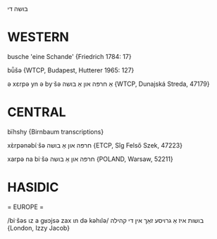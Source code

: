 בושה
די

WESTERN
========

busche 'eine Schande' {Friedrich 1784: 17}

bǖšə {WTCP, Budapest, Hutterer 1965: 127}

ə xɛrpə yn ə byˑšə אַ חרפּה און אַ בושה {WTCP, Dunajská Streda, 47179}

CENTRAL
========

bïhshy {Birnbaum transcriptions}

xɛ̀rpənəbɩ́ˑšə חרפּה און אַ בושה {ETCP, Sîg Felső Szek, 47223}

xarpə na biˑšə חרפּה און אַ בושה {POLAND, Warsaw, 52211}

HASIDIC
=======
= EUROPE = 

/biˑšəs ɩz a gʁɔjsə zax ɩn də kəhɩlə/ בושות איז אַ גרויסע זאַך אין די קהילה {London, Izzy Jacob}